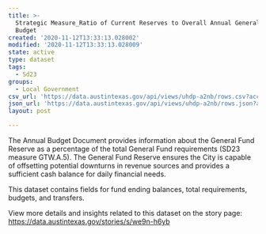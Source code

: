```yaml
---
title: >-
  Strategic Measure_Ratio of Current Reserves to Overall Annual General Fund
  Budget
created: '2020-11-12T13:33:13.028002'
modified: '2020-11-12T13:33:13.028009'
state: active
type: dataset
tags:
  - Sd23
groups:
  - Local Government
csv_url: 'https://data.austintexas.gov/api/views/uhdp-a2nb/rows.csv?accessType=DOWNLOAD'
json_url: 'https://data.austintexas.gov/api/views/uhdp-a2nb/rows.json?accessType=DOWNLOAD'
layout: post

---
```

The Annual Budget Document provides information about the General Fund Reserve as a percentage of the total General Fund requirements (SD23 measure GTW.A.5). The General Fund Reserve ensures the City is capable of offsetting potential downturns in revenue sources and provides a sufficient cash balance for daily financial needs.

This dataset contains fields for fund ending balances, total requirements, budgets, and transfers. 

View more details and insights related to this dataset on the story page: https://data.austintexas.gov/stories/s/we9n-h6yb
